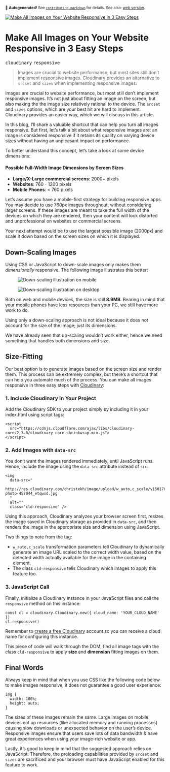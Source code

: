 <sub>&#x1F6A8; <strong>Autogenerated!</strong> See <a href="https://github.com/ponyfoo/articles/tree/noindex/contributing.markdown"><code>contributing.markdown</code></a> for details. See also: <a href="https://ponyfoo.com/articles/make-all-images-on-your-website-responsive-in-3-easy-steps">web version</a>.</sub>

<a href="https://ponyfoo.com/articles/make-all-images-on-your-website-responsive-in-3-easy-steps"><div><img src="https://images.ponyfoo.com/uploads/motion-1641779-30a925edf8c84888a55e50fbe76b7576.jpg" alt="Make All Images on Your Website Responsive in 3 Easy Steps"></div></a>

<h1>Make All Images on Your Website Responsive in 3 Easy Steps</h1>

<p><kbd>cloudinary</kbd> <kbd>responsive</kbd></p>

<blockquote><p>Images are crucial to website performance, but most sites still don&#x2019;t implement responsive images. Cloudinary provides an alternative to <code>srcset</code> and <code>sizes</code> when implementing responsive images.</p>
</blockquote>

<div><p>Images are crucial to website performance, but most still don&#x2019;t implement responsive images. It&#x2019;s not just about fitting an image on the screen, but also making the the image size relatively rational to the device. The <code class="md-code md-code-inline">srcset</code> and <code class="md-code md-code-inline">sizes</code> options, which are your best hit are hard to implement. Cloudinary provides an easier way, which we will discuss in this article.</p></div>

<blockquote></blockquote>

<div><p>In this blog, I&#x2019;ll share a valuable shortcut that can help you turn all images responsive. But first, let&#x2019;s talk a bit about what responsive images are: an image is considered responsive if it retains its quality on varying device sizes without having an unpleasant impact on performance.</p> <p>To better understand this concept, let&#x2019;s take a look at some device dimensions:</p> <h4 id="possible-full-width-image-dimensions-by-screen-sizes">Possible Full-Width Image Dimensions by Screen Sizes</h4> <ul> <li><strong>Large/X-Large commercial screens</strong>: 2000+ pixels</li> <li><strong>Websites</strong>: 760 - 1200 pixels</li> <li><strong>Mobile Phones</strong>: &lt; 760 pixels</li> </ul> <p>Let&#x2019;s assume you have a mobile-first strategy for building responsive apps. You may decide to use 760px images throughout, without considering larger screens. If these images are meant to take the full width of the devices on which they are rendered, then your content will look distorted and unprofessional on websites or commercial screens.</p> <p>Your next attempt would be to use the largest possible image (2000px) and scale it down based on the screen sizes on which it is displayed.</p></div>

<div><h2 id="down-scaling-images">Down-Scaling Images</h2> <p>Using CSS or JavaScript to down-scale images only makes them <em>dimensionally</em> responsive. The following image illustrates this better:</p> <div class="mde-inline mde-50"><figure><img alt="Down-scaling illustration on mobile" class="" src="http://res.cloudinary.com/christekh/image/upload/c_crop,w_auto/v1501763693/Screen_Shot_2017-08-03_at_1.17.28_PM_aukf2g.png"></figure> </div><div class="mde-inline mde-50"><figure><img alt="Down-scaling illustration on desktop" class="" src="http://res.cloudinary.com/christekh/image/upload/c_crop,w_auto/v1501763696/Screen_Shot_2017-08-03_at_1.20.05_PM_ogvphp.png"></figure> </div><p>Both on web and mobile devices, the size is still <strong>8.9MB</strong>. Bearing in mind that your mobile phones have less resources than your PC, we still have more work to do.</p> <p>Using only a down-scaling approach is not ideal because it does not account for the size of the image; just its dimensions.</p> <p>We have already seen that up-scaling wouldn&#x2019;t work either, hence we need something that handles both dimensions and size.</p> <h2 id="size-fitting">Size-Fitting</h2> <p>Our best option is to generate images based on the screen size and render them. This process can be extremely complex, but there&#x2019;s a shortcut that can help you automate much of the process. You can make all images responsive in three easy steps with <a href="http://cloudinary.com/" target="_blank" rel="noopener noreferrer">Cloudinary</a>:</p> <h3 id="1-include-cloudinary-in-your-project">1. Include Cloudinary in Your Project</h3> <p>Add the Cloudinary SDK to your project simply by including it in your index.html using script tags:</p> <pre class="md-code-block"><code class="md-code md-lang-xml"><span class="md-code-tag">&lt;<span class="md-code-title">script</span>
  <span class="md-code-attribute">src</span>=<span class="md-code-value">&quot;https://cdnjs.cloudflare.com/ajax/libs/cloudinary-core/2.3.0/cloudinary-core-shrinkwrap.min.js&quot;</span>&gt;</span><span>
</span><span class="md-code-tag">&lt;/<span class="md-code-title">script</span>&gt;</span>
</code></pre> <h3 id="2-add-images-with-data-src">2. Add Images with <code class="md-code md-code-inline">data-src</code></h3> <p>You don&#x2019;t want the images rendered immediately, until JavaScript runs. Hence, include the image using the <code class="md-code md-code-inline">data-src</code> attribute instead of <code class="md-code md-code-inline">src</code>:</p> <pre class="md-code-block"><code class="md-code md-lang-xml"><span class="md-code-tag">&lt;<span class="md-code-title">img</span>
  <span class="md-code-attribute">data-src</span>=<span class="md-code-value">&quot;
    http://res.cloudinary.com/christekh/image/upload/w_auto,c_scale/v1501761946/pexels-photo-457044_etqwsd.jpg
  &quot;</span>
  <span class="md-code-attribute">alt</span>=<span class="md-code-value">&quot;&quot;</span>
  <span class="md-code-attribute">class</span>=<span class="md-code-value">&quot;cld-responsive&quot;</span> /&gt;</span>
</code></pre> <p>Using this approach, Cloudinary analyzes your browser screen first, resizes the image saved in Cloudinary storage as provided in <code class="md-code md-code-inline">data-src</code>, and then renders the image in the appropriate size and dimension using JavaScript.</p> <p>Two things to note from the tag:</p> <ul> <li><code class="md-code md-code-inline">w_auto,c_scale</code> transformation parameters tell Cloudinary to dynamically generate an image URL scaled to the correct width value, based on the detected width actually available for the image in the containing element.</li> <li>The class <code class="md-code md-code-inline">cld-responsive</code> tells Cloudinary which images to apply this feature too.</li> </ul> <h3 id="3-javascript-call">3. JavaScript Call</h3> <p>Finally, initialize a Cloudinary instance in your JavaScript files and call the <code class="md-code md-code-inline">responsive</code> method on this instance:</p> <pre class="md-code-block"><code class="md-code md-lang-javascript"><span class="md-code-keyword">const</span> cl = cloudinary.Cloudinary.new({ cloud_name: <span class="md-code-string">&apos;YOUR_CLOUD_NAME&apos;</span> })
cl.responsive()
</code></pre> <p>Remember to <a href="https://cloudinary.com/users/register/free" target="_blank" rel="noopener noreferrer">create a free Cloudinary</a> account so you can receive a cloud name for configuring this instance.</p> <p>This piece of code will walk through the DOM, find all image tags with the class <code class="md-code md-code-inline">cld-responsive</code> to apply <strong>size</strong> and <strong>dimension</strong> fitting images on them.</p> <h2 id="final-words">Final Words</h2> <p>Always keep in mind that when you use CSS like the following code below to make images responsive, it does not guarantee a good user experience:</p> <pre class="md-code-block"><code class="md-code md-lang-css"><span class="md-code-tag">img</span> <span class="md-code-rules">{
  <span><span class="md-code-attribute">width</span>:<span class="md-code-value"> <span class="md-code-number">100%</span></span></span>;
  <span><span class="md-code-attribute">height</span>:<span class="md-code-value"> auto</span></span>;
<span>}</span></span>
</code></pre> <p>The sizes of these images remain the same. Large images on mobile devices eat up resources (like allocated memory and running processes) causing slow downloads or unexpected behavior on the user&#x2019;s device. Responsive images ensure that users save lots of data bandwidth &amp; have great experiences when using your image-rich website or app.</p> <p>Lastly, it&#x2019;s good to keep in mind that the suggested approach relies on JavaScript. Therefore, the preloading capabilities provided by <code class="md-code md-code-inline">srcset</code> and <code class="md-code md-code-inline">sizes</code> are sacrificed and your browser must have JavaScript enabled for this feature to work.</p></div>
